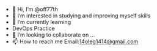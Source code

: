 - 👋 Hi, I’m @off77th
- 👀 I’m interested in studying and improving myself skills
- 🌱 I’m currently learning
- DevOps Practice
- 💞️ I’m looking to collaborate on ...
- 📫 How to reach me 
Email:14oleg1414@gmail.com

<!---
off77th/off77th is a ✨ special ✨ repository because its `README.md` (this file) appears on your GitHub profile.
You can click the Preview link to take a look at your changes.
--->
